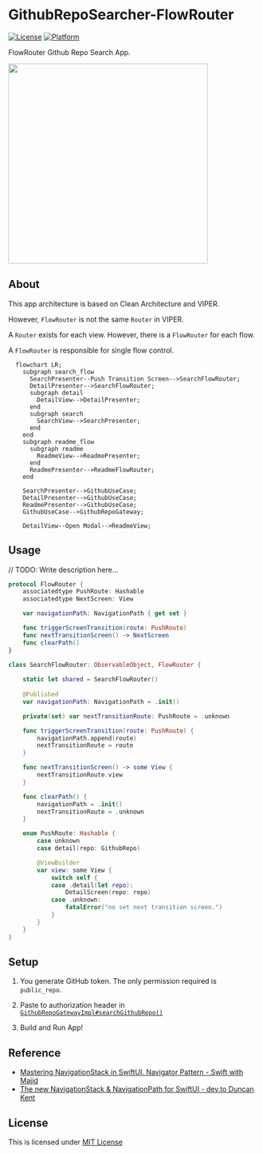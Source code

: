 # GithubRepoSearcher-FlowRouter
[![License](https://img.shields.io/github/license/mui-z/GithubRepoSearcher?labelColor=333333)](https://github.com/mui-z/GithubRepoSearcher/blob/main/LICENSE)
[![Platform](https://img.shields.io/badge/platform-iOS-lightgrey?labelColor=333333)](https://github.com/mui-z/GithubRepoSearcher)

FlowRouter Github Repo Search App.

<img src="https://user-images.githubusercontent.com/93278577/191031084-81d1a3c7-867e-44c3-be5d-59568d75b9ec.gif" height=400 />

## About

This app architecture is based on Clean Architecture and VIPER.

However, `FlowRouter` is not the same `Router` in VIPER.

A `Router` exists for each view. However, there is a `FlowRouter` for each flow.

A `FlowRouter` is responsible for single flow control.


```mermaid
  flowchart LR;
    subgraph search_flow
      SearchPresenter--Push Transition Screen-->SearchFlowRouter;
      DetailPresenter-->SearchFlowRouter;
      subgraph detail
        DetailView-->DetailPresenter;
      end
      subgraph search
        SearchView-->SearchPresenter;
      end
    end
    subgraph readme_flow
      subgraph readme
        ReadmeView-->ReadmePresenter;
      end
      ReadmePresenter-->ReadmeFlowRouter;
    end

    SearchPresenter-->GithubUseCase;
    DetailPresenter-->GithubUseCase;
    ReadmePresenter-->GithubUseCase;
    GithubUseCase-->GithubRepoGateway;

    DetailView--Open Modal-->ReadmeView;
```


## Usage

// TODO: Write description here...

```swift
protocol FlowRouter {
    associatedtype PushRoute: Hashable
    associatedtype NextScreen: View

    var navigationPath: NavigationPath { get set }

    func triggerScreenTransition(route: PushRoute)
    func nextTransitionScreen() -> NextScreen
    func clearPath()
}
```

```swift
class SearchFlowRouter: ObservableObject, FlowRouter {
    
    static let shared = SearchFlowRouter()
    
    @Published
    var navigationPath: NavigationPath = .init()

    private(set) var nextTransitionRoute: PushRoute = .unknown

    func triggerScreenTransition(route: PushRoute) {
        navigationPath.append(route)
        nextTransitionRoute = route
    }

    func nextTransitionScreen() -> some View {
        nextTransitionRoute.view
    }

    func clearPath() {
        navigationPath = .init()
        nextTransitionRoute = .unknown
    }

    enum PushRoute: Hashable {
        case unknown
        case detail(repo: GithubRepo)

        @ViewBuilder
        var view: some View {
            switch self {
            case .detail(let repo):
                DetailScreen(repo: repo)
            case .unknown:
                fatalError("no set next transition screen.")
            }
        }
    }
}
```



## Setup

1. You generate GitHub token. The only permission required is `public_repo`.

2. Paste to authorization header in [`GithubRepoGatewayImpl#searchGithubRepo()`](https://github.com/mui-z/GithubRepoSearcher/blob/main/GithubRepoSearcherPackage/Sources/GithubRepoSearcherPackage/Data/GatewayImpl/GithubRepoGatewayImpl.swift)

3. Build and Run App!

## Reference
- [Mastering NavigationStack in SwiftUI. Navigator Pattern - Swift with Majid](https://swiftwithmajid.com/2022/06/15/mastering-navigationstack-in-swiftui-navigator-pattern/)
- [The new NavigationStack & NavigationPath for SwiftUI - dev.to Duncan Kent](https://dev.to/kuncans/the-new-navigationstack-navigationpath-for-swiftui-5cpa)

## License

This is licensed under [MIT License](LICENSE)
